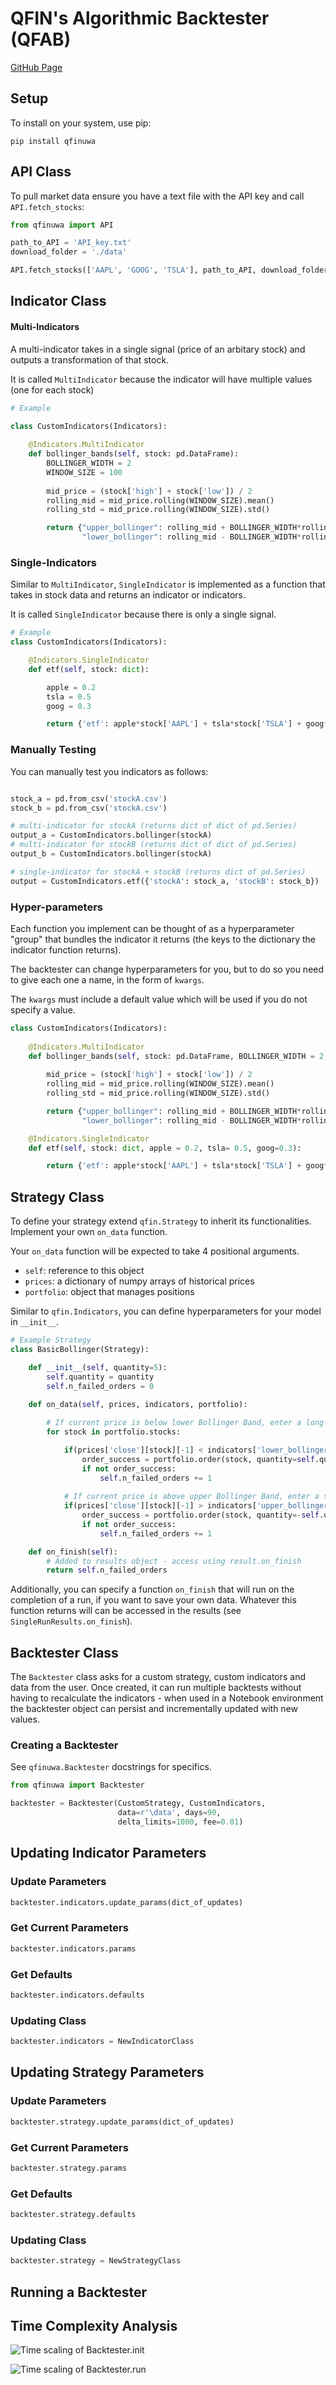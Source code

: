 # QFIN's Algorithmic Backtester (QFAB)

[GitHub Page](https://github.com/QFinUWA/algo-backtester)

## Setup

To install on your system, use pip:

```
pip install qfinuwa
```

## API Class

To pull market data ensure you have a text file with the API key and call ``API.fetch_stocks``:

```py
from qfinuwa import API

path_to_API = 'API_key.txt'
download_folder = './data'

API.fetch_stocks(['AAPL', 'GOOG', 'TSLA'], path_to_API, download_folder)
```

## Indicator Class

#### Multi-Indicators

A multi-indicator takes in a single signal (price of an arbitary stock) and outputs a transformation of that stock.

It is called ``MultiIndicator`` because the indicator will have multiple values (one for each stock)

```py
# Example 

class CustomIndicators(Indicators):
    
    @Indicators.MultiIndicator
    def bollinger_bands(self, stock: pd.DataFrame):
        BOLLINGER_WIDTH = 2
        WINDOW_SIZE = 100
        
        mid_price = (stock['high'] + stock['low']) / 2
        rolling_mid = mid_price.rolling(WINDOW_SIZE).mean()
        rolling_std = mid_price.rolling(WINDOW_SIZE).std()

        return {"upper_bollinger": rolling_mid + BOLLINGER_WIDTH*rolling_std,
                "lower_bollinger": rolling_mid - BOLLINGER_WIDTH*rolling_std}
```


### Single-Indicators

Similar to ``MultiIndicator``, ``SingleIndicator`` is implemented as a function that takes in stock data and returns an indicator or indicators.

It is called ``SingleIndicator`` because there is only a single signal.

```py
# Example 
class CustomIndicators(Indicators):

    @Indicators.SingleIndicator
    def etf(self, stock: dict):

        apple = 0.2
        tsla = 0.5
        goog = 0.3

        return {'etf': apple*stock['AAPL'] + tsla*stock['TSLA'] + goog*stock['GOOG']}
```

### Manually Testing

You can manually test you indicators as follows:

```py

stock_a = pd.from_csv('stockA.csv')
stock_b = pd.from_csv('stockA.csv')

# multi-indicator for stockA (returns dict of dict of pd.Series)
output_a = CustomIndicators.bollinger(stockA)
# multi-indicator for stockB (returns dict of dict of pd.Series)
output_b = CustomIndicators.bollinger(stockA)

# single-indicator for stockA + stockB (returns dict of pd.Series)
output = CustomIndicators.etf({'stockA': stock_a, 'stockB': stock_b})
```

### Hyper-parameters

Each function you implement can be thought of as a hyperparameter "group" that bundles the indicator it returns (the keys to the dictionary the indicator function returns).

The backtester can change hyperparameters for you, but to do so you need to give each one a name, in the form of ``kwargs``.

The ``kwargs`` must include a default value which will be used if you do not specify a value.

```py
class CustomIndicators(Indicators):
    
    @Indicators.MultiIndicator
    def bollinger_bands(self, stock: pd.DataFrame, BOLLINGER_WIDTH = 2, WINDOW_SIZE=100):
        
        mid_price = (stock['high'] + stock['low']) / 2
        rolling_mid = mid_price.rolling(WINDOW_SIZE).mean()
        rolling_std = mid_price.rolling(WINDOW_SIZE).std()

        return {"upper_bollinger": rolling_mid + BOLLINGER_WIDTH*rolling_std,
                "lower_bollinger": rolling_mid - BOLLINGER_WIDTH*rolling_std}

    @Indicators.SingleIndicator
    def etf(self, stock: dict, apple = 0.2, tsla= 0.5, goog=0.3):

        return {'etf': apple*stock['AAPL'] + tsla*stock['TSLA'] + goog*stock['GOOG']}
```

## Strategy Class

To define your strategy extend ``qfin.Strategy`` to inherit its functionalities. Implement your own ``on_data`` function.

Your ``on_data`` function will be expected to take 4 positional arguments.
- ``self``: reference to this object
- ``prices``: a dictionary of numpy arrays of historical prices
- ``portfolio``: object that manages positions

Similar to ``qfin.Indicators``, you can define hyperparameters for your model in ``__init__``.

```py
# Example Strategy
class BasicBollinger(Strategy):

    def __init__(self, quantity=5):
        self.quantity = quantity
        self.n_failed_orders = 0
    
    def on_data(self, prices, indicators, portfolio):

        # If current price is below lower Bollinger Band, enter a long position
        for stock in portfolio.stocks:

            if(prices['close'][stock][-1] < indicators['lower_bollinger'][stock][-1]):
                order_success = portfolio.order(stock, quantity=self.quantity)
                if not order_success:
                    self.n_failed_orders += 1
            
            # If current price is above upper Bollinger Band, enter a short position
            if(prices['close'][stock][-1] > indicators['upper_bollinger'][stock][-1]):
                order_success = portfolio.order(stock, quantity=-self.quantity)
                if not order_success:
                    self.n_failed_orders += 1

    def on_finish(self):
        # Added to results object - access using result.on_finish
        return self.n_failed_orders
```
Additionally, you can specify a function ``on_finish`` that will run on the completion of a run, if you want to save your own data. Whatever this function returns will can be accessed in the results (see ``SingleRunResults.on_finish``).
## Backtester Class

The ``Backtester`` class asks for a custom strategy, custom indicators and data from the user. Once created, it can run multiple backtests without having to recalculate the indicators - when used in a Notebook environment the backtester object can persist and incrementally updated with new values.

### Creating a Backtester

See ``qfinuwa.Backtester`` docstrings for specifics.


```py
from qfinuwa import Backtester

backtester = Backtester(CustomStrategy, CustomIndicators, 
                        data=r'\data', days=90, 
                        delta_limits=1000, fee=0.01)
```

## Updating Indicator Parameters

### Update Parameters

```py
backtester.indicators.update_params(dict_of_updates)
```

### Get Current Parameters

```py
backtester.indicators.params
```

### Get Defaults

```py
backtester.indicators.defaults
```

### Updating Class

```py
backtester.indicators = NewIndicatorClass
```

## Updating Strategy Parameters

### Update Parameters

```py
backtester.strategy.update_params(dict_of_updates)
```

### Get Current Parameters

```py
backtester.strategy.params
```

### Get Defaults

```py
backtester.strategy.defaults
```

### Updating  Class

```py
backtester.strategy = NewStrategyClass
```
## Running a Backtester

## Time Complexity Analysis 

![Time scaling of Backtester.__init__](./imgs/__init__.png?raw=true)

![Time scaling of Backtester.run](./imgs/run.png?raw=true)
